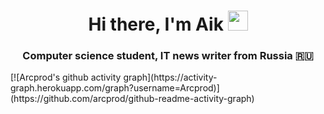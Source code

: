 <h1 align="center">Hi there, I'm Aik
<img src="https://github.com/blackcater/blackcater/raw/main/images/Hi.gif" height="32"/></h1>
<h3 align="center">Computer science student, IT news writer from Russia 🇷🇺</h3>
[![Arcprod's github activity graph](https://activity-graph.herokuapp.com/graph?username=Arcprod)](https://github.com/arcprod/github-readme-activity-graph)
